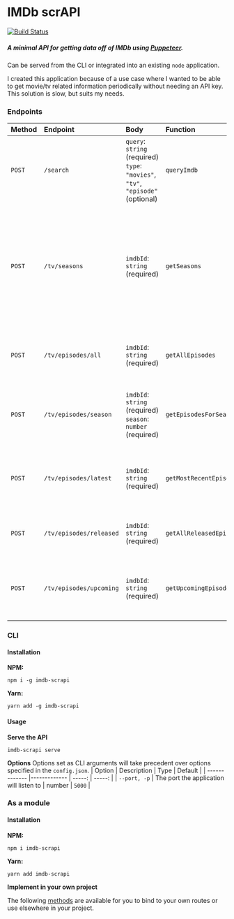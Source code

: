 # IMDb scrAPI

[![Build
Status](https://travis-ci.org/SuperSchek/IMDb-scrAPI.svg?branch=master)](https://travis-ci.org/SuperSchek/IMDb-scrAPI)

##### A minimal API for getting data off of IMDb using [Puppeteer](https://github.com/puppeteer/puppeteer/).

Can be served from the CLI or integrated into an existing `node` application.

I created this application because of a use case where I wanted to be able to get movie/tv related information periodically without needing an API key. This solution is slow, but suits my needs.

### Endpoints

| Method | Endpoint                | Body                                                                                 | Function                 | Description                                                                                                                                    |
| :----- | :---------------------- | :----------------------------------------------------------------------------------- | :----------------------- | :--------------------------------------------------------------------------------------------------------------------------------------------- |
| `POST` | `/search`               | `query`: `string` (required) <br> `type`: `"movies"`, `"tv"`, `"episode"` (optional) | `queryImdb`              | Executes a search query on IMDb and returns the results it gets.                                                                               |
| `POST` | `/tv/seasons`           | `imdbId`: `string` (required)                                                        | `getSeasons`             | Returns an array with a number for each season it can find on IMDb. Will throw an error when the passed `idmbId` does not belong to a TV Show. |
| `POST` | `/tv/episodes/all`      | `imdbId`: `string` (required)                                                        | `getAllEpisodes`         | Gets a list of all known episodes for this TV Show                                                                                             |
| `POST` | `/tv/episodes/season`   | `imdbId`: `string` (required) <br> `season`: `number` (required)                     | `getEpisodesForSeason`   | Gets a list of all episodes for the given season of TV Show                                                                                    |
| `POST` | `/tv/episodes/latest`   | `imdbId`: `string` (required)                                                        | `getMostRecentEpisode`   | Gets the most recently aired episode for this TV Show                                                                                          |
| `POST` | `/tv/episodes/released` | `imdbId`: `string` (required)                                                        | `getAllReleasedEpisodes` | Gets all released episodes for a TV SHow                                                                                                       |
| `POST` | `/tv/episodes/upcoming` | `imdbId`: `string` (required)                                                        | `getUpcomingEpisode`     | Gets the upcoming episode for this TV Show (if any are found)                                                                                  |

### CLI

#### Installation

**NPM:**

```cli
npm i -g imdb-scrapi
```

**Yarn:**

```cli
yarn add -g imdb-scrapi
```

#### Usage

**Serve the API**

```cli
imdb-scrapi serve
```

**Options**
Options set as CLI arguments will take precedent over options specified in the `config.json`.
| Option | Description | Type | Default |
| ------------- |------------- | -----: | -----: |
| `--port, -p` | The port the application will listen to | number | `5000` |

### As a module

#### Installation

**NPM:**

```cli
npm i imdb-scrapi
```

**Yarn:**

```cli
yarn add imdb-scrapi
```

**Implement in your own project**

The following [methods](#Endpoints) are available for you to bind to your own routes or use elsewhere in your project.
